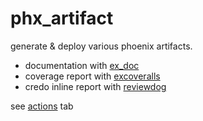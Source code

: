 # phx_artifact

generate & deploy various phoenix artifacts.

* documentation with [ex_doc](https://github.com/elixir-lang/ex_doc)
* coverage report with [excoveralls](https://github.com/parroty/excoveralls)
* credo inline report with [reviewdog](https://github.com/reviewdog/reviewdog)

see [actions](https://github.com/chitacan/phx_artifact/actions) tab
